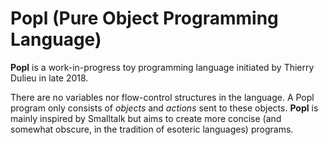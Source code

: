 # Popl (Pure Object Programming Language)

**Popl** is a work-in-progress toy programming language initiated by Thierry Dulieu in late 2018.

There are no variables nor flow-control structures in the language. A Popl program only consists of *objects* and *actions* sent to these objects. **Popl** is mainly inspired by Smalltalk but aims to create more concise (and somewhat obscure, in the tradition of esoteric languages) programs.

